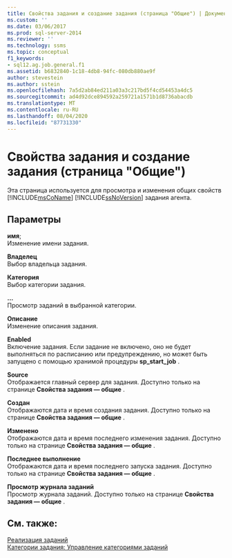 ```yaml
---
title: Свойства задания и создание задания (страница "Общие") | Документация Майкрософт
ms.custom: ''
ms.date: 03/06/2017
ms.prod: sql-server-2014
ms.reviewer: ''
ms.technology: ssms
ms.topic: conceptual
f1_keywords:
- sql12.ag.job.general.f1
ms.assetid: b6832840-1c18-4db8-94fc-080db880ae9f
author: stevestein
ms.author: sstein
ms.openlocfilehash: 7a5d2ab84ed211a03a3c217bd5f4cd54453a4dc5
ms.sourcegitcommit: ad4d92dce894592a259721a1571b1d8736abacdb
ms.translationtype: MT
ms.contentlocale: ru-RU
ms.lasthandoff: 08/04/2020
ms.locfileid: "87731330"
---
```

# <a name="job-properties-and-new-job-general-page"></a>Свойства задания и создание задания (страница "Общие")
  Эта страница используется для просмотра и изменения общих свойств [!INCLUDE[msCoName](../../includes/msconame-md.md)] [!INCLUDE[ssNoVersion](../../includes/ssnoversion-md.md)] задания агента.  
  
## <a name="options"></a>Параметры  
 **имя**;  
 Изменение имени задания.  
  
 **Владелец**  
 Выбор владельца задания.  
  
 **Категория**  
 Выбор категории задания.  
  
 **...**  
 Просмотр заданий в выбранной категории.  
  
 **Описание**  
 Изменение описания задания.  
  
 **Enabled**  
 Включение задания. Если задание не включено, оно не будет выполняться по расписанию или предупреждению, но может быть запущено с помощью хранимой процедуры **sp_start_job** .  
  
 **Source**  
 Отображается главный сервер для задания. Доступно только на странице **Свойства задания — общие** .  
  
 **Создан**  
 Отображаются дата и время создания задания. Доступно только на странице **Свойства задания — общие** .  
  
 **Изменено**  
 Отображаются дата и время последнего изменения задания. Доступно только на странице **Свойства задания — общие** .  
  
 **Последнее выполнение**  
 Отображаются дата и время последнего запуска задания. Доступно только на странице **Свойства задания — общие** .  
  
 **Просмотр журнала заданий**  
 Просмотр журнала заданий. Доступно только на странице **Свойства задания — общие** .  
  
## <a name="see-also"></a>См. также:  
 [Реализация заданий](implement-jobs.md)   
 [Категории задания: Управление категориями заданий](job-categories-manage-job-categories.md)  
  
  
